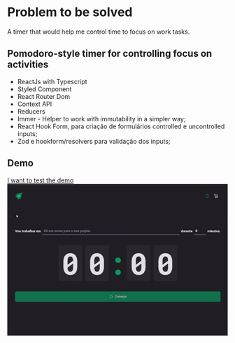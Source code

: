 # Problem to be solved

A timer that would help me control time to focus on work tasks.

## Pomodoro-style timer for controlling focus on activities 

- ReactJs with Typescript
- Styled Component
- React Router Dom
- Context API
- Reducers
- Immer - Helper to work with immutability in a simpler way;
- React Hook Form, para criação de formulários controlled e uncontrolled inputs;
- Zod e hookform/resolvers para validação dos inputs;

## Demo
[I want to test the demo](https://ageurdo.github.io/timmer-to-do/)
![Click to view demo](src/assets/Timmer_Pomodoro_Style.gif)
